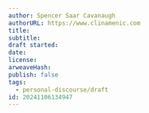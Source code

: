 ```yaml
---
author: Spencer Saar Cavanaugh
authorURL: https://www.clinamenic.com
title: 
subtitle: 
draft started: 
date: 
license: 
arweaveHash: 
publish: false
tags:
  - personal-discourse/draft
id: 20241106134947
---
```

